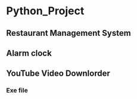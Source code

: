 # Python_Project

## Restaurant Management System

## Alarm clock

## YouTube Video Downlorder
### Exe file
